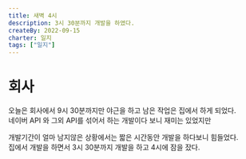 ```yaml
---
title: 새벽 4시
description: 3시 30분까지 개발을 하였다.
createBy: 2022-09-15
charter: 일지
tags: ["일지"]
---
```


# 회사

오늘은 회사에서 9시 30분까지만 야근을 하고 남은 작업은 집에서 하게 되었다.  
네이버 API 와 그외 API를 섞어서 하는 개발이다 보니 재미는 있었지만

개발기간이 얼마 남지않은 상황에서는 짧은 시간동안 개발을 하다보니 힘들었다.  
집에서 개발을 하면서 3시 30분까지 개발을 하고 4시에 잠을 잤다.

